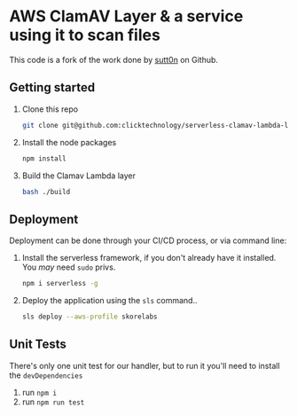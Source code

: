 # AWS ClamAV Layer & a service using it to scan files

This code is a fork of the work done by [sutt0n](https://github.com/sutt0n/serverless-clamav-lambda-layer) on Github.

## Getting started

1. Clone this repo

    ```bash
    git clone git@github.com:clicktechnology/serverless-clamav-lambda-layer.git
    ```

2. Install the node packages

    ```bash
    npm install
    ```

3. Build the Clamav Lambda layer

    ```bash
    bash ./build
    ```

## Deployment

Deployment can be done through your CI/CD process, or via command line:

1. Install the serverless framework, if you don't already have it installed.  You _may_ need `sudo` privs.

    ```bash
    npm i serverless -g
    ```

2. Deploy the application using the `sls` command..

    ```bash
    sls deploy --aws-profile skorelabs
    ```

## Unit Tests

There's only one unit test for our handler, but to run it you'll need to install the `devDependencies`

1. run `npm i`
2. run `npm run test`
